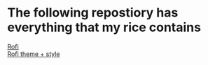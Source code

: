  
<h1>The following repostiory has everything that my rice contains</h1>



[Rofi](https://github.com/davatorium/rofi) <br />
[Rofi theme + style](https://github.com/adi1090x/rofi) <br />
